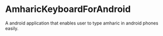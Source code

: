 # AmharicKeyboardForAndroid

A android application that enables user to type amharic in android phones easily.
